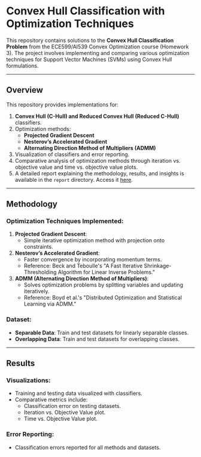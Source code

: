 # Convex Hull Classification with Optimization Techniques

This repository contains solutions to the **Convex Hull Classification Problem** from the ECE599/AI539 Convex Optimization course (Homework 3). The project involves implementing and comparing various optimization techniques for Support Vector Machines (SVMs) using Convex Hull formulations.

---

## Overview

This repository provides implementations for:
1. **Convex Hull (C-Hull) and Reduced Convex Hull (Reduced C-Hull)** classifiers.
2. Optimization methods:
   - **Projected Gradient Descent**
   - **Nesterov’s Accelerated Gradient**
   - **Alternating Direction Method of Multipliers (ADMM)**
3. Visualization of classifiers and error reporting.
4. Comparative analysis of optimization methods through iteration vs. objective value and time vs. objective value plots.
5. A detailed report explaining the methodology, results, and insights is available in the `report` directory. Access it [here](./report/report3_Woonki_Kim.pdf).

---

## Methodology

### Optimization Techniques Implemented:
1. **Projected Gradient Descent**:
   - Simple iterative optimization method with projection onto constraints.
2. **Nesterov’s Accelerated Gradient**:
   - Faster convergence by incorporating momentum terms.
   - Reference: Beck and Teboulle's "A Fast Iterative Shrinkage-Thresholding Algorithm for Linear Inverse Problems."
3. **ADMM (Alternating Direction Method of Multipliers)**:
   - Solves optimization problems by splitting variables and updating iteratively.
   - Reference: Boyd et al.'s "Distributed Optimization and Statistical Learning via ADMM."

### Dataset:
- **Separable Data**: Train and test datasets for linearly separable classes.
- **Overlapping Data**: Train and test datasets for overlapping classes.

---

## Results

### Visualizations:
- Training and testing data visualized with classifiers.
- Comparative metrics include:
  - Classification error on testing datasets.
  - Iteration vs. Objective Value plot.
  - Time vs. Objective Value plot.

### Error Reporting:
- Classification errors reported for all methods and datasets.
